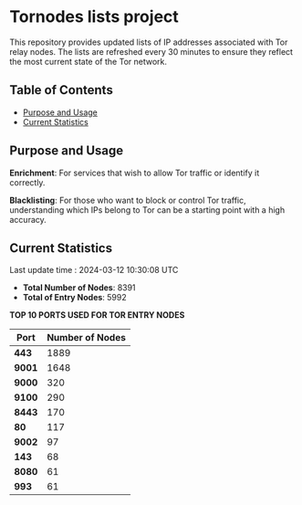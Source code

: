# Tornodes lists project

This repository provides updated lists of IP addresses associated with Tor relay nodes. The lists are refreshed every 30 minutes to ensure they reflect the most current state of the Tor network.

## Table of Contents

- [Purpose and Usage](#purpose-and-usage)
- [Current Statistics](#current-statistics)


## Purpose and Usage

**Enrichment**: For services that wish to allow Tor traffic or identify it correctly.

**Blacklisting**: For those who want to block or control Tor traffic, understanding which IPs belong to Tor can be a starting point with a high accuracy.

## Current Statistics

Last update time : 2024-03-12 10:30:08 UTC

- **Total Number of Nodes**: 8391
- **Total of Entry Nodes**: 5992

**TOP 10 PORTS USED FOR TOR ENTRY NODES**

| **Port** | **Number of Nodes** |
|------|-----------------|
| **443**   | 1889  |
| **9001**   | 1648  |
| **9000**   | 320  |
| **9100**   | 290  |
| **8443**   | 170  |
| **80**   | 117  |
| **9002**   | 97  |
| **143**   | 68  |
| **8080**   | 61  |
| **993**   | 61  |


